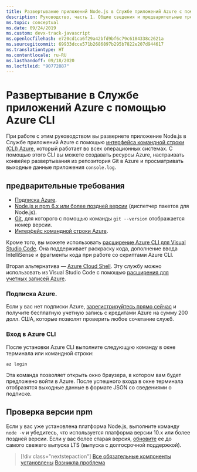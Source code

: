```yaml
---
title: Развертывание приложений Node.js в Службе приложений Azure с помощью Azure CLI
description: Руководство, часть 1. Общие сведения и предварительные требования.
ms.topic: conceptual
ms.date: 09/24/2019
ms.custom: devx-track-javascript
ms.openlocfilehash: e720cd1ca6f29a42bfd9bf6c79c6184338c2621a
ms.sourcegitcommit: 69933dcce571b2686897b295b7822e207d944617
ms.translationtype: HT
ms.contentlocale: ru-RU
ms.lasthandoff: 09/18/2020
ms.locfileid: "90772887"
---
```

# <a name="deploy-to-azure-app-service-using-the-azure-cli"></a>Развертывание в Службе приложений Azure с помощью Azure CLI

При работе с этим руководством вы развернете приложение Node.js в Службе приложений Azure с помощью [интерфейса командной строки (CLI) Azure](/cli/azure/overview?view=azure-cli-latest), который работает во всех операционных системах. С помощью этого CLI вы можете создавать ресурсы Azure, настраивать конвейер развертывания из репозитория Git в Azure и просматривать выходные данные приложения `console.log`.

## <a name="prerequisites"></a>предварительные требования

- [Подписка Azure](#azure-subscription).
- [Node.js и npm 6.x или более поздней версии](https://nodejs.org/en/download) (диспетчер пакетов для Node.js).
- [Git](https://git-scm.com/downloads), для которого с помощью команды `git --version` отображается номер версии.
- [Интерфейс командной строки Azure](/cli/azure/install-azure-cli).

Кроме того, вы можете использовать [расширение Azure CLI для Visual Studio Code](https://marketplace.visualstudio.com/items?itemName=ms-vscode.azurecli). Она поддерживает раскраску кода, дополнение ввода IntelliSense и фрагменты кода при работе со скриптами Azure CLI.

Вторая альтернатива — [Azure Cloud Shell](/azure/cloud-shell/overview). Эту службу можно использовать из Visual Studio Code с помощью [расширения для учетных записей Azure](https://marketplace.visualstudio.com/items?itemName=ms-vscode.azure-account).

### <a name="azure-subscription"></a>Подписка Azure.

Если у вас нет подписки Azure, [зарегистрируйтесь прямо сейчас](https://azure.microsoft.com/free/?utm_source=campaign&utm_campaign=vscode-tutorial-node-git&mktingSource=vscode-tutorial-node-git) и получите бесплатную учетную запись с кредитами Azure на сумму 200 долл. США, которые позволят проверить любое сочетание служб.

### <a name="sign-in-to-the-azure-cli"></a>Вход в Azure CLI

После установки Azure CLI выполните следующую команду в окне терминала или командной строки:

```azurecli
az login
```

Эта команда позволяет открыть окно браузера, в котором вам будет предложено войти в Azure. После успешного входа в окне терминала отобразятся выходные данные в формате JSON со сведениями о подписке.

## <a name="check-npm-version"></a>Проверка версии npm

Если у вас уже установлена платформа Node.js, выполните команду `node -v` и убедитесь, что используется платформа версии 10.x или более поздней версии. Если у вас более старая версия, [обновите](https://nodejs.org/en/download/) ее до самого свежего выпуска LTS (выпуска с долгосрочной поддержкой).

> [!div class="nextstepaction"]
> [Все обязательные компоненты установлены](tutorial-vscode-azure-cli-node-02.md) [Возникла проблема](https://www.research.net/r/PWZWZ52?tutorial=node-deployment&step=getting-started)